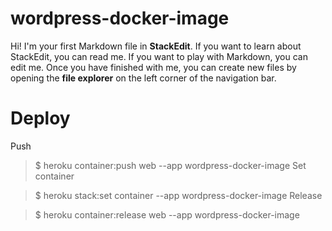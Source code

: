 # wordpress-docker-image

Hi! I'm your first Markdown file in **StackEdit**. If you want to learn about StackEdit, you can read me. If you want to play with Markdown, you can edit me. Once you have finished with me, you can create new files by opening the **file explorer** on the left corner of the navigation bar.


# Deploy
Push
> $ heroku container:push web --app wordpress-docker-image
Set container

> $ heroku stack:set container --app wordpress-docker-image
Release

> $ heroku container:release web --app wordpress-docker-image
